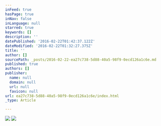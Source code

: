 ```yaml
---
inFeed: true
hasPage: true
inNav: false
inLanguage: null
starred: true
keywords: []
description: ''
datePublished: '2016-02-22T01:42:37.122Z'
dateModified: '2016-02-22T01:32:27.375Z'
title: ''
author: []
sourcePath: _posts/2016-02-22-ea27c738-5d88-40a5-98f9-0ecd126a1c6e.md
published: true
authors: []
publisher:
  name: null
  domain: null
  url: null
  favicon: null
url: ea27c738-5d88-40a5-98f9-0ecd126a1c6e/index.html
_type: Article

---
```

![](https://the-grid-user-content.s3-us-west-2.amazonaws.com/edd527d7-7756-43c4-9c19-dcf3e334e485.gif)
![](https://the-grid-user-content.s3-us-west-2.amazonaws.com/37dbf265-6abd-4fca-994c-aee147198434.gif)